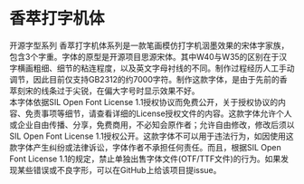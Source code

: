 # 香萃打字机体
开源字型系列
香萃打字机体系列是一款笔画模仿打字机洇墨效果的宋体字家族，包含3个字重。字体的原型是开源项目思源宋体。其中W40与W35的区别在于汉字横画粗细、细节的粘连程度，以及英文字母衬线的不同。制作过程经历人工手动调节，因此目前仅支持GB2312的约7000字符。制作这款字体，是由于先前的香萃刻宋的线条过于尖锐，在偏大字号时显示效果不好。
<br>本字体依据SIL Open Font License 1.1授权协议而免费公开，关于授权协议的内容、免责事项等细节，请查看详细的License授权文件的内容。这款字体允许个人或企业自由传播、分享，免费商用，不必知会原作者；允许自由修改，修改后须以SIL Open Font License 1.1授权公开。这款字体不可以用于违法行为，如因使用这款字体产生纠纷或法律诉讼，字体作者不承担任何责任。而且，根据SIL Open Font License 1.1的规定，禁止单独出售字体文件(OTF/TTF文件)的行为。如果发现某些错误或不良字形，可以在GitHub上给该项目提issue。
